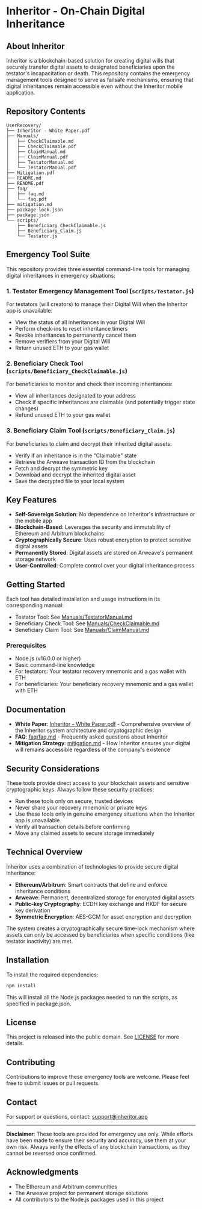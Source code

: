 # Inheritor - On-Chain Digital Inheritance

## About Inheritor

Inheritor is a blockchain-based solution for creating digital wills that securely transfer digital assets to designated beneficiaries upon the testator's incapacitation or death. This repository contains the emergency management tools designed to serve as failsafe mechanisms, ensuring that digital inheritances remain accessible even without the Inheritor mobile application.

## Repository Contents

```
UserRecovery/
├── Inheritor - White Paper.pdf
├── Manuals/
│   ├── CheckClaimable.md
│   ├── CheckClaimable.pdf
│   ├── ClaimManual.md
│   ├── ClaimManual.pdf
│   ├── TestatorManual.md
│   └── TestatorManual.pdf
├── Mitigation.pdf
├── README.md
├── README.pdf
├── faq/
│   ├── faq.md
│   └── faq.pdf
├── mitigation.md
├── package-lock.json
├── package.json
└── scripts/
    ├── Beneficiary_CheckClaimable.js
    ├── Beneficiary_Claim.js
    └── Testator.js
```

## Emergency Tool Suite

This repository provides three essential command-line tools for managing digital inheritances in emergency situations:

### 1. Testator Emergency Management Tool (`scripts/Testator.js`)

For testators (will creators) to manage their Digital Will when the Inheritor app is unavailable:
- View the status of all inheritances in your Digital Will
- Perform check-ins to reset inheritance timers
- Revoke inheritances to permanently cancel them
- Remove verifiers from your Digital Will
- Return unused ETH to your gas wallet

### 2. Beneficiary Check Tool (`scripts/Beneficiary_CheckClaimable.js`)

For beneficiaries to monitor and check their incoming inheritances:
- View all inheritances designated to your address
- Check if specific inheritances are claimable (and potentially trigger state changes)
- Refund unused ETH to your gas wallet

### 3. Beneficiary Claim Tool (`scripts/Beneficiary_Claim.js`)

For beneficiaries to claim and decrypt their inherited digital assets:
- Verify if an inheritance is in the "Claimable" state
- Retrieve the Arweave transaction ID from the blockchain
- Fetch and decrypt the symmetric key
- Download and decrypt the inherited digital asset
- Save the decrypted file to your local system

## Key Features

- **Self-Sovereign Solution**: No dependence on Inheritor's infrastructure or the mobile app
- **Blockchain-Based**: Leverages the security and immutability of Ethereum and Arbitrum blockchains
- **Cryptographically Secure**: Uses robust encryption to protect sensitive digital assets
- **Permanently Stored**: Digital assets are stored on Arweave's permanent storage network
- **User-Controlled**: Complete control over your digital inheritance process

## Getting Started

Each tool has detailed installation and usage instructions in its corresponding manual:

- Testator Tool: See [Manuals/TestatorManual.md](Manuals/TestatorManual.md)
- Beneficiary Check Tool: See [Manuals/CheckClaimable.md](Manuals/CheckClaimable.md)
- Beneficiary Claim Tool: See [Manuals/ClaimManual.md](Manuals/ClaimManual.md)

### Prerequisites

- Node.js (v16.0.0 or higher)
- Basic command-line knowledge
- For testators: Your testator recovery mnemonic and a gas wallet with ETH
- For beneficiaries: Your beneficiary recovery mnemonic and a gas wallet with ETH

## Documentation

- **White Paper**: [Inheritor - White Paper.pdf](Inheritor%20-%20White%20Paper.pdf) - Comprehensive overview of the Inheritor system architecture and cryptographic design
- **FAQ**: [faq/faq.md](faq/faq.md) - Frequently asked questions about Inheritor
- **Mitigation Strategy**: [mitigation.md](mitigation.md) - How Inheritor ensures your digital will remains accessible regardless of the company's existence

## Security Considerations

These tools provide direct access to your blockchain assets and sensitive cryptographic keys. Always follow these security practices:

- Run these tools only on secure, trusted devices
- Never share your recovery mnemonic or private keys
- Use these tools only in genuine emergency situations when the Inheritor app is unavailable
- Verify all transaction details before confirming
- Move any claimed assets to secure storage immediately

## Technical Overview

Inheritor uses a combination of technologies to provide secure digital inheritance:

- **Ethereum/Arbitrum**: Smart contracts that define and enforce inheritance conditions
- **Arweave**: Permanent, decentralized storage for encrypted digital assets
- **Public-key Cryptography**: ECDH key exchange and HKDF for secure key derivation
- **Symmetric Encryption**: AES-GCM for asset encryption and decryption

The system creates a cryptographically secure time-lock mechanism where assets can only be accessed by beneficiaries when specific conditions (like testator inactivity) are met.

## Installation

To install the required dependencies:

```bash
npm install
```

This will install all the Node.js packages needed to run the scripts, as specified in package.json.

## License

This project is released into the public domain. See [LICENSE](LICENSE) for more details.

## Contributing

Contributions to improve these emergency tools are welcome. Please feel free to submit issues or pull requests.

## Contact

For support or questions, contact: [support@inheritor.app](mailto:support@inheritor.app)

---

**Disclaimer**: These tools are provided for emergency use only. While efforts have been made to ensure their security and accuracy, use them at your own risk. Always verify the effects of any blockchain transactions, as they cannot be reversed once confirmed.

## Acknowledgments

- The Ethereum and Arbitrum communities
- The Arweave project for permanent storage solutions
- All contributors to the Node.js packages used in this project
